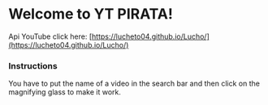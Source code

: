 # Welcome to YT PIRATA!

Api YouTube click here:
[https://lucheto04.github.io/Lucho/](https://lucheto04.github.io/Lucho/)

### Instructions

You have to put the name of a video in the search bar and then click on the magnifying glass to make it work.


